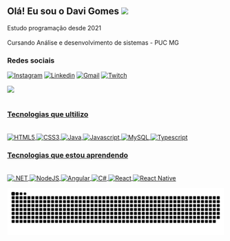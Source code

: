 ## Olá! Eu sou o Davi Gomes <img src="https://raw.githubusercontent.com/kaueMarques/kaueMarques/master/hi.gif" height="30px">

 Estudo programação desde 2021 <br><br>
 Cursando Análise e desenvolvimento de sistemas - PUC MG 

### Redes sociais

[![Instagram](https://img.shields.io/badge/Instagram-E4405F?style=for-the-badge&logo=instagram&logoColor=white)](https://www.instagram.com/dgomes04_/) [![Linkedin](https://img.shields.io/badge/LinkedIn-0077B5?style=for-the-badge&logo=linkedin&logoColor=white)](https://www.linkedin.com/in/dgomes04/) [![Gmail](https://img.shields.io/badge/Gmail-D14836?style=for-the-badge&logo=gmail&logoColor=white)](mailto:gdavi989@gmail.com?subject=Assunto&cc=gdavi989@gmail.com&cc=gdavi989@gmail.com&body=) [![Twitch](https://img.shields.io/badge/Twitch-9146FF?style=for-the-badge&logo=twitch&logoColor=white)](https://www.twitch.tv/zeeqtae)

<div>
  <a href="https://github.com/dgomes04">
  <img height="180em"   align="center" src="https://github-readme-stats.vercel.app/api?username=dgomes04&show_icons=true&theme=react&include_all_commits=true&count_private=true"/>

</div>
 <br>

 ### Tecnologias que ultilizo

<div style="display:inline_block"><br>
    <img align="center" alt="HTML5" src="https://img.shields.io/badge/HTML5-E34F26?style=for-the-badge&logo=html5&logoColor=white" />
    <img align="center" alt="CSS3" src="https://img.shields.io/badge/CSS3-1572B6?style=for-the-badge&logo=css3&logoColor=white" />
    <img align="center" alt="Java" src="https://img.shields.io/badge/Java-ED8B00?style=for-the-badge&logo=java&logoColor=white" />
    <img align="center" alt="Javascript" src="https://img.shields.io/badge/JavaScript-F7DF1E?style=for-the-badge&logo=javascript&logoColor=black" />
    <img align="center" alt="MySQL" src="https://img.shields.io/badge/MySQL-00000F?style=for-the-badge&logo=mysql&logoColor=white" />
    <img align="center" alt="Typescript" src="https://img.shields.io/badge/TypeScript-007ACC?style=for-the-badge&logo=typescript&logoColor=white" />
</div>
 
    

### Tecnologias que estou aprendendo

<div style="display:inline_block"><br>
    <img align="center" alt=".NET" src="https://img.shields.io/badge/.NET-5C2D91?style=for-the-badge&logo=.net&logoColor=white" />
    <img align="center" alt="NodeJS" src="https://img.shields.io/badge/Node.js-43853D?style=for-the-badge&logo=node.js&logoColor=white" />
    <img align="center" alt="Angular" src="https://img.shields.io/badge/Angular-DD0031?style=for-the-badge&logo=angular&logoColor=white" />
    <img align="center" alt="C#" src="https://img.shields.io/badge/C%23-239120?style=for-the-badge&logo=c-sharp&logoColor=white" />
    <img align="center" alt="React" src="https://img.shields.io/badge/React-20232A?style=for-the-badge&logo=react&logoColor=61DAFB" />
    <img align="center" alt="React Native" src="https://img.shields.io/badge/React_Native-20232A?style=for-the-badge&logo=react&logoColor=61DAFB" />
    
    
</div>
   
 </div>
 
  ![Snake animation](https://github.com/ellen2121/ellen2121/blob/output/github-contribution-grid-snake.svg)
 
</div>
